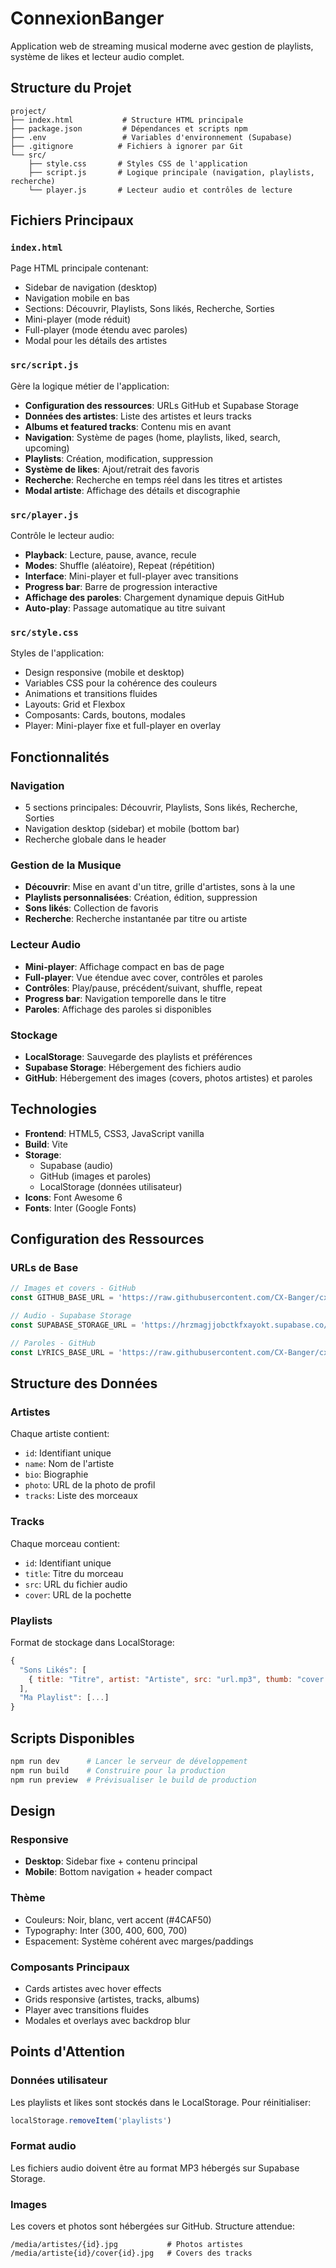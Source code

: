 # ConnexionBanger

Application web de streaming musical moderne avec gestion de playlists, système de likes et lecteur audio complet.

## Structure du Projet

```
project/
├── index.html           # Structure HTML principale
├── package.json         # Dépendances et scripts npm
├── .env                 # Variables d'environnement (Supabase)
├── .gitignore          # Fichiers à ignorer par Git
└── src/
    ├── style.css       # Styles CSS de l'application
    ├── script.js       # Logique principale (navigation, playlists, recherche)
    └── player.js       # Lecteur audio et contrôles de lecture
```

## Fichiers Principaux

### `index.html`
Page HTML principale contenant:
- Sidebar de navigation (desktop)
- Navigation mobile en bas
- Sections: Découvrir, Playlists, Sons likés, Recherche, Sorties
- Mini-player (mode réduit)
- Full-player (mode étendu avec paroles)
- Modal pour les détails des artistes

### `src/script.js`
Gère la logique métier de l'application:
- **Configuration des ressources**: URLs GitHub et Supabase Storage
- **Données des artistes**: Liste des artistes et leurs tracks
- **Albums et featured tracks**: Contenu mis en avant
- **Navigation**: Système de pages (home, playlists, liked, search, upcoming)
- **Playlists**: Création, modification, suppression
- **Système de likes**: Ajout/retrait des favoris
- **Recherche**: Recherche en temps réel dans les titres et artistes
- **Modal artiste**: Affichage des détails et discographie

### `src/player.js`
Contrôle le lecteur audio:
- **Playback**: Lecture, pause, avance, recule
- **Modes**: Shuffle (aléatoire), Repeat (répétition)
- **Interface**: Mini-player et full-player avec transitions
- **Progress bar**: Barre de progression interactive
- **Affichage des paroles**: Chargement dynamique depuis GitHub
- **Auto-play**: Passage automatique au titre suivant

### `src/style.css`
Styles de l'application:
- Design responsive (mobile et desktop)
- Variables CSS pour la cohérence des couleurs
- Animations et transitions fluides
- Layouts: Grid et Flexbox
- Composants: Cards, boutons, modales
- Player: Mini-player fixe et full-player en overlay

## Fonctionnalités

### Navigation
- 5 sections principales: Découvrir, Playlists, Sons likés, Recherche, Sorties
- Navigation desktop (sidebar) et mobile (bottom bar)
- Recherche globale dans le header

### Gestion de la Musique
- **Découvrir**: Mise en avant d'un titre, grille d'artistes, sons à la une
- **Playlists personnalisées**: Création, édition, suppression
- **Sons likés**: Collection de favoris
- **Recherche**: Recherche instantanée par titre ou artiste

### Lecteur Audio
- **Mini-player**: Affichage compact en bas de page
- **Full-player**: Vue étendue avec cover, contrôles et paroles
- **Contrôles**: Play/pause, précédent/suivant, shuffle, repeat
- **Progress bar**: Navigation temporelle dans le titre
- **Paroles**: Affichage des paroles si disponibles

### Stockage
- **LocalStorage**: Sauvegarde des playlists et préférences
- **Supabase Storage**: Hébergement des fichiers audio
- **GitHub**: Hébergement des images (covers, photos artistes) et paroles

## Technologies

- **Frontend**: HTML5, CSS3, JavaScript vanilla
- **Build**: Vite
- **Storage**:
  - Supabase (audio)
  - GitHub (images et paroles)
  - LocalStorage (données utilisateur)
- **Icons**: Font Awesome 6
- **Fonts**: Inter (Google Fonts)

## Configuration des Ressources

### URLs de Base
```javascript
// Images et covers - GitHub
const GITHUB_BASE_URL = 'https://raw.githubusercontent.com/CX-Banger/cx-final-muzikly/main';

// Audio - Supabase Storage
const SUPABASE_STORAGE_URL = 'https://hrzmagjjobctkfxayokt.supabase.co/storage/v1/object/public/sons/';

// Paroles - GitHub
const LYRICS_BASE_URL = 'https://raw.githubusercontent.com/CX-Banger/cx-muzik/main/media/lyrics';
```

## Structure des Données

### Artistes
Chaque artiste contient:
- `id`: Identifiant unique
- `name`: Nom de l'artiste
- `bio`: Biographie
- `photo`: URL de la photo de profil
- `tracks`: Liste des morceaux

### Tracks
Chaque morceau contient:
- `id`: Identifiant unique
- `title`: Titre du morceau
- `src`: URL du fichier audio
- `cover`: URL de la pochette

### Playlists
Format de stockage dans LocalStorage:
```javascript
{
  "Sons Likés": [
    { title: "Titre", artist: "Artiste", src: "url.mp3", thumb: "cover.jpg" }
  ],
  "Ma Playlist": [...]
}
```

## Scripts Disponibles

```bash
npm run dev      # Lancer le serveur de développement
npm run build    # Construire pour la production
npm run preview  # Prévisualiser le build de production
```

## Design

### Responsive
- **Desktop**: Sidebar fixe + contenu principal
- **Mobile**: Bottom navigation + header compact

### Thème
- Couleurs: Noir, blanc, vert accent (#4CAF50)
- Typography: Inter (300, 400, 600, 700)
- Espacement: Système cohérent avec marges/paddings

### Composants Principaux
- Cards artistes avec hover effects
- Grids responsive (artistes, tracks, albums)
- Player avec transitions fluides
- Modales et overlays avec backdrop blur

## Points d'Attention

### Données utilisateur
Les playlists et likes sont stockés dans le LocalStorage. Pour réinitialiser:
```javascript
localStorage.removeItem('playlists')
```

### Format audio
Les fichiers audio doivent être au format MP3 hébergés sur Supabase Storage.

### Images
Les covers et photos sont hébergées sur GitHub. Structure attendue:
```
/media/artistes/{id}.jpg           # Photos artistes
/media/artiste{id}/cover{id}.jpg   # Covers des tracks
```
